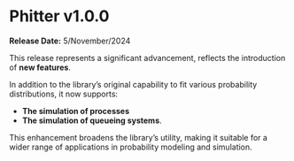 # Phitter v1.0.0

**Release Date:** 5/November/2024

This release represents a significant advancement, reflects the introduction of **new features**.

In addition to the library’s original capability to fit various probability distributions, it now supports:

- **The simulation of processes**
- **The simulation of queueing systems**.

This enhancement broadens the library’s utility, making it suitable for a wider range of applications in probability modeling and simulation.
